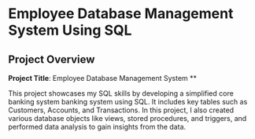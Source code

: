 # Employee Database Management System Using SQL

## Project Overview

**Project Title**: Employee Database Management System 
**

This project showcases my SQL skills by developing a simplified core banking system banking system using SQL. It includes key tables such as Customers, Accounts, and Transactions.
In this project, I also created various database objects like views, stored procedures, and triggers, and performed data analysis to gain insights from the data.
